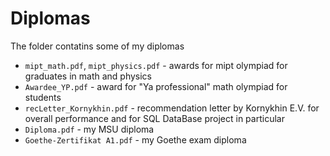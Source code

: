 # Diplomas
The folder contatins some of my diplomas
- `mipt_math.pdf`, `mipt_physics.pdf` - awards for mipt olympiad for graduates 
in math and physics
- `Awardee_YP.pdf` - award for "Ya professional" math olympiad for students
- `recLetter_Kornykhin.pdf` - recommendation letter by Kornykhin E.V. for overall performance and for SQL DataBase project in particular
- `Diploma.pdf` - my MSU diploma
- `Goethe-Zertifikat A1.pdf` - my Goethe exam diploma